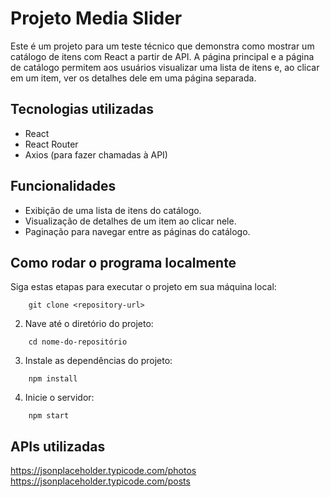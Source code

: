 # Projeto Media Slider

Este é um projeto para um teste técnico que demonstra como mostrar um catálogo de itens com React a partir de API. A página principal  e a página de catálogo permitem aos usuários visualizar uma lista de itens e, ao clicar em um item, ver os detalhes dele em uma página separada.

## Tecnologias utilizadas

- React
- React Router
- Axios (para fazer chamadas à API)

## Funcionalidades

- Exibição de uma lista de itens do catálogo.
- Visualização de detalhes de um item ao clicar nele.
- Paginação para navegar entre as páginas do catálogo.


## Como rodar o programa localmente

Siga estas etapas para executar o projeto em sua máquina local:

```
    git clone <repository-url>
```

2. Nave até o diretório do projeto:

```
    cd nome-do-repositório
```

3. Instale as dependências do projeto:

```
    npm install
```

4. Inicie o servidor:

```
    npm start
```

## APIs utilizadas

 https://jsonplaceholder.typicode.com/photos
 https://jsonplaceholder.typicode.com/posts